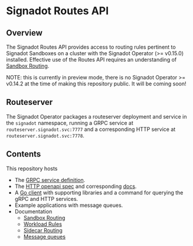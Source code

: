 # Signadot Routes API

## Overview

The Signadot Routes API provides access to routing rules pertinent to Signadot
Sandboxes on a cluster with the Signadot Operator (>= v0.15.0) installed.
Effective use of the Routes API requires an understanding of [Sandbox
Routing](docs/sandbox-routing.md).

NOTE: this is currently in preview mode, there is no Signadot Operator >= v0.14.2
at the time of making this repository public.  It will be coming soon!

## Routeserver

The Signadot Operator packages a routeserver deployment and service in the
`signadot` namespace, running a GRPC service at
`routeserver.signadot.svc:7777` and a corresponding HTTP service at 
`routeserver.signadot.svc:7778`. 

## Contents

This repository hosts 

- The [GRPC service definition](routes.proto).
- The [HTTP openapi spec](routes-openapi.yaml) and corresponding [docs](https://signadot.github.io/routesapi/http-api).
- A [Go client](go-routesapi/README.md) with supporting libraries and a command for querying the gRPC
  and HTTP services.
- Example applications with message queues.
- Documentation
  * [Sandbox Routing](docs/sandbox-routing.md)
  * [Workload Rules](docs/workload-rules.md)
  * [Sidecar Routing](docs/sidecar-routing.md)
  * [Message queues](docs/message-queues.md)










